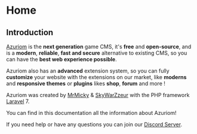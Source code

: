 # Home

## Introduction

[Azuriom](https://azuriom.com/) is the **next generation** game CMS,
 it's **free** and **open-source**, and is a **modern**, **reliable**, **fast and secure**
alternative to existing CMS, so you can have the **best web experience possible**.

Azuriom also has an **advanced** extension system, so you can fully **customize** your website with the extensions on our market,
like **moderns** and **responsive themes** or **plugins** likes **shop**, **forum** and more !

Azuriom was created by [MrMicky](https://mrmicky.fr/) & [SkyWarZzeur](https://twitter.com/SkyWarZzeur) with the PHP framework [Laravel](https://laravel.com/) 7.

You can find in this documentation all the information about
Azuriom!

If you need help or have any questions you can join
our [Discord Server](https://azuriom.com/discord).
